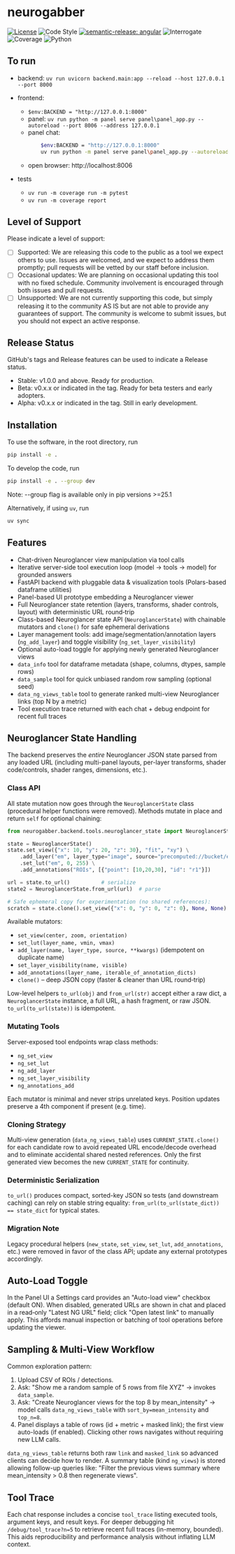 # neurogabber

[![License](https://img.shields.io/badge/license-MIT-brightgreen)](LICENSE)
![Code Style](https://img.shields.io/badge/code%20style-black-black)
[![semantic-release: angular](https://img.shields.io/badge/semantic--release-angular-e10079?logo=semantic-release)](https://github.com/semantic-release/semantic-release)
![Interrogate](https://img.shields.io/badge/interrogate-13.7%25-red)
![Coverage](https://img.shields.io/badge/coverage-100%25-brightgreen)
![Python](https://img.shields.io/badge/python->=3.10-blue?logo=python)

## To run
+ backend: `uv run uvicorn backend.main:app --reload --host 127.0.0.1 --port 8000`
+ frontend:
    + `$env:BACKEND = "http://127.0.0.1:8000"`
    + panel: `uv run python -m panel serve panel\panel_app.py --autoreload --port 8006 --address 127.0.0.1`
    + panel chat:
        ```bash
            $env:BACKEND = "http://127.0.0.1:8000"
            uv run python -m panel serve panel\panel_app.py --autoreload --port 8006 --address 127.0.0.1 --allow-websocket-origin=127.0.0.1:8006 --allow-websocket-origin=localhost:8006
        ```
    + open browser: http://localhost:8006

+ tests
    + `uv run -m coverage run -m pytest`
    + `uv run -m coverage report`

## Level of Support
Please indicate a level of support:
 - [ ] Supported: We are releasing this code to the public as a tool we expect others to use. Issues are welcomed, and we expect to address them promptly; pull requests will be vetted by our staff before inclusion.
 - [ ] Occasional updates: We are planning on occasional updating this tool with no fixed schedule. Community involvement is encouraged through both issues and pull requests.
 - [ ] Unsupported: We are not currently supporting this code, but simply releasing it to the community AS IS but are not able to provide any guarantees of support. The community is welcome to submit issues, but you should not expect an active response.

## Release Status
GitHub's tags and Release features can be used to indicate a Release status.

 - Stable: v1.0.0 and above. Ready for production.
 - Beta:  v0.x.x or indicated in the tag. Ready for beta testers and early adopters.
 - Alpha: v0.x.x or indicated in the tag. Still in early development.

## Installation
To use the software, in the root directory, run
```bash
pip install -e .
```

To develop the code, run
```bash
pip install -e . --group dev
```
Note: --group flag is available only in pip versions >=25.1

Alternatively, if using `uv`, run
```bash
uv sync
```

## Features

* Chat-driven Neuroglancer view manipulation via tool calls
* Iterative server-side tool execution loop (model -> tools -> model) for grounded answers
* FastAPI backend with pluggable data & visualization tools (Polars-based dataframe utilities)
* Panel-based UI prototype embedding a Neuroglancer viewer
* Full Neuroglancer state retention (layers, transforms, shader controls, layout) with deterministic URL round‑trip
* Class-based Neuroglancer state API (`NeuroglancerState`) with chainable mutators and `clone()` for safe ephemeral derivations
* Layer management tools: add image/segmentation/annotation layers (`ng_add_layer`) and toggle visibility (`ng_set_layer_visibility`)
* Optional auto-load toggle for applying newly generated Neuroglancer views
* `data_info` tool for dataframe metadata (shape, columns, dtypes, sample rows)
* `data_sample` tool for quick unbiased random row sampling (optional seed)
* `data_ng_views_table` tool to generate ranked multi-view Neuroglancer links (top N by a metric)
* Tool execution trace returned with each chat + debug endpoint for recent full traces

## Neuroglancer State Handling

The backend preserves the *entire* Neuroglancer JSON state parsed from any loaded URL (including multi-panel layouts, per-layer transforms, shader code/controls, shader ranges, dimensions, etc.).

### Class API

All state mutation now goes through the `NeuroglancerState` class (procedural helper functions were removed). Methods mutate in place and return `self` for optional chaining:

```python
from neurogabber.backend.tools.neuroglancer_state import NeuroglancerState

state = NeuroglancerState()
state.set_view({"x": 10, "y": 20, "z": 30}, "fit", "xy") \
    .add_layer("em", layer_type="image", source="precomputed://bucket/em") \
    .set_lut("em", 0, 255) \
    .add_annotations("ROIs", [{"point": [10,20,30], "id": "r1"}])

url = state.to_url()          # serialize
state2 = NeuroglancerState.from_url(url)  # parse

# Safe ephemeral copy for experimentation (no shared references):
scratch = state.clone().set_view({"x": 0, "y": 0, "z": 0}, None, None)
```

Available mutators:
* `set_view(center, zoom, orientation)`
* `set_lut(layer_name, vmin, vmax)`
* `add_layer(name, layer_type, source, **kwargs)` (idempotent on duplicate name)
* `set_layer_visibility(name, visible)`
* `add_annotations(layer_name, iterable_of_annotation_dicts)`
* `clone()` – deep JSON copy (faster & cleaner than URL round‑trip)

Low-level helpers `to_url(obj)` and `from_url(str)` accept either a raw dict, a `NeuroglancerState` instance, a full URL, a hash fragment, or raw JSON. `to_url(to_url(state))` is idempotent.

### Mutating Tools

Server-exposed tool endpoints wrap class methods:
* `ng_set_view`
* `ng_set_lut`
* `ng_add_layer`
* `ng_set_layer_visibility`
* `ng_annotations_add`

Each mutator is minimal and never strips unrelated keys. Position updates preserve a 4th component if present (e.g. time).

### Cloning Strategy

Multi-view generation (`data_ng_views_table`) uses `CURRENT_STATE.clone()` for each candidate row to avoid repeated URL encode/decode overhead and to eliminate accidental shared nested references. Only the first generated view becomes the new `CURRENT_STATE` for continuity.

### Deterministic Serialization

`to_url()` produces compact, sorted-key JSON so tests (and downstream caching) can rely on stable string equality: `from_url(to_url(state_dict)) == state_dict` for typical states.

### Migration Note

Legacy procedural helpers (`new_state`, `set_view`, `set_lut`, `add_annotations`, etc.) were removed in favor of the class API; update any external prototypes accordingly.

## Auto‑Load Toggle

In the Panel UI a Settings card provides an "Auto-load view" checkbox (default ON). When disabled, generated URLs are shown in chat and placed in a read‑only "Latest NG URL" field; click "Open latest link" to manually apply. This affords manual inspection or batching of tool operations before updating the viewer.

## Sampling & Multi-View Workflow

Common exploration pattern:
1. Upload CSV of ROIs / detections.
2. Ask: "Show me a random sample of 5 rows from file XYZ" -> invokes `data_sample`.
3. Ask: "Create Neuroglancer views for the top 8 by mean_intensity" -> model calls `data_ng_views_table` with `sort_by=mean_intensity` and `top_n=8`.
4. Panel displays a table of rows (id + metric + masked link); the first view auto-loads (if enabled). Clicking other rows navigates without requiring new LLM calls.

`data_ng_views_table` returns both raw `link` and `masked_link` so advanced clients can decide how to render. A summary table (kind `ng_views`) is stored allowing follow-up queries like: "Filter the previous views summary where mean_intensity > 0.8 then regenerate views".

## Tool Trace

Each chat response includes a concise `tool_trace` listing executed tools, argument keys, and result keys. For deeper debugging hit `/debug/tool_trace?n=5` to retrieve recent full traces (in-memory, bounded). This aids reproducibility and performance analysis without inflating LLM context.

